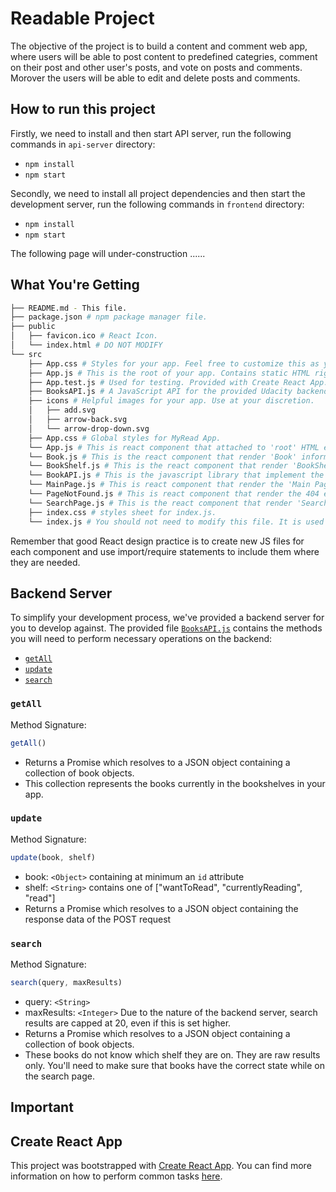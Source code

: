 # Readable Project

The objective of the project is to build a content and comment web app, where users will be able to post content to predefined categries, comment on their post and other user's posts, and vote on posts and comments. Morover the users will be able to edit and delete posts and comments.


## How to run this project

Firstly, we need to install and then start API server, run the following commands in `api-server` directory:

* `npm install`
* `npm start`

Secondly, we need to install all project dependencies and then start the development server, run the following commands in `frontend` directory:

* `npm install`
* `npm start`


The following page will under-construction ...... 

## What You're Getting
```bash
├── README.md - This file.
├── package.json # npm package manager file.
├── public
│   ├── favicon.ico # React Icon.
│   └── index.html # DO NOT MODIFY
└── src
    ├── App.css # Styles for your app. Feel free to customize this as you desire.
    ├── App.js # This is the root of your app. Contains static HTML right now.
    ├── App.test.js # Used for testing. Provided with Create React App. Testing is encouraged, but not required.
    ├── BooksAPI.js # A JavaScript API for the provided Udacity backend. Instructions for the methods are below.
    ├── icons # Helpful images for your app. Use at your discretion.
    │   ├── add.svg
    │   ├── arrow-back.svg
    │   └── arrow-drop-down.svg
    ├── App.css # Global styles for MyRead App.
    └── App.js # This is react component that attached to 'root' HTML element that is used to render either MainPage react component or SearchPage react component.
    └── Book.js # This is the react component that render 'Book' information onto UI.
    └── BookShelf.js # This is the react component that render 'BookShelf' information onto UI. It in turn call Book.js to render individual 'Book' information.
    └── BookAPI.js # This is the javascript library that implement the RESTful API for react component to call backend server to push or pull 'Book' information.
    └── MainPage.js # This is react component that render the 'Main Page' html. It will call Bookshelf components to render individual 'BookShelf' onto UI.
    └── PageNotFound.js # This is react component that render the 404 error 'Page Not Found' html. 
    └── SearchPage.js # This is the react component that render 'Search Book' html. This page allow user to search for books and also added to 'BookShelf' in 'Main Page' html.
    ├── index.css # styles sheet for index.js. 
    └── index.js # You should not need to modify this file. It is used for DOM rendering only.
```

Remember that good React design practice is to create new JS files for each component and use import/require statements to include them where they are needed.

## Backend Server

To simplify your development process, we've provided a backend server for you to develop against. The provided file [`BooksAPI.js`](src/BooksAPI.js) contains the methods you will need to perform necessary operations on the backend:

* [`getAll`](#getall)
* [`update`](#update)
* [`search`](#search)

### `getAll`

Method Signature:

```js
getAll()
```

* Returns a Promise which resolves to a JSON object containing a collection of book objects.
* This collection represents the books currently in the bookshelves in your app.

### `update`

Method Signature:

```js
update(book, shelf)
```

* book: `<Object>` containing at minimum an `id` attribute
* shelf: `<String>` contains one of ["wantToRead", "currentlyReading", "read"]  
* Returns a Promise which resolves to a JSON object containing the response data of the POST request

### `search`

Method Signature:

```js
search(query, maxResults)
```

* query: `<String>`
* maxResults: `<Integer>` Due to the nature of the backend server, search results are capped at 20, even if this is set higher.
* Returns a Promise which resolves to a JSON object containing a collection of book objects.
* These books do not know which shelf they are on. They are raw results only. You'll need to make sure that books have the correct state while on the search page.

## Important


## Create React App

This project was bootstrapped with [Create React App](https://github.com/facebookincubator/create-react-app). You can find more information on how to perform common tasks [here](https://github.com/facebookincubator/create-react-app/blob/master/packages/react-scripts/template/README.md).
